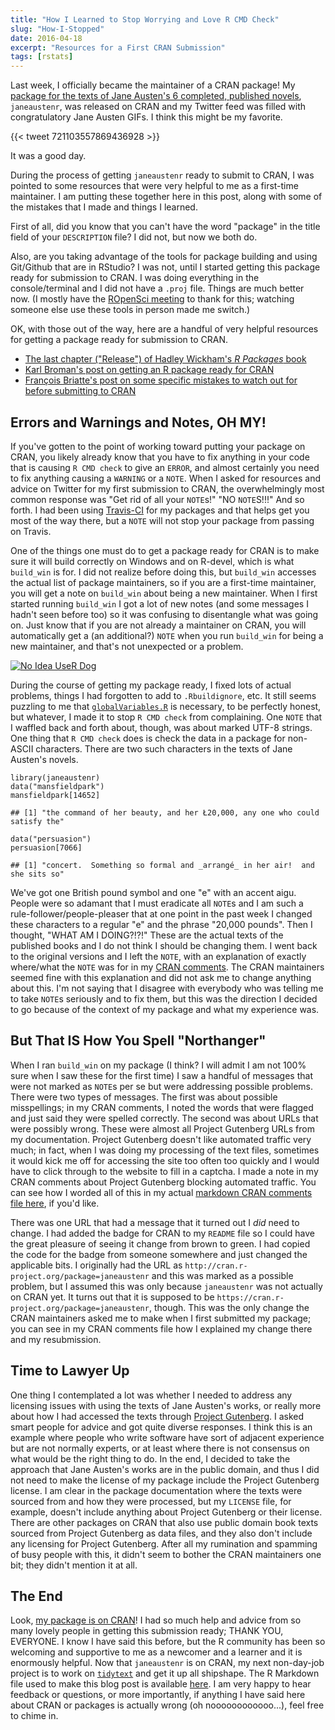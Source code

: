 ```yaml
---
title: "How I Learned to Stop Worrying and Love R CMD Check"
slug: "How-I-Stopped"
date: 2016-04-18
excerpt: "Resources for a First CRAN Submission"
tags: [rstats]
---
```




Last week, I officially became the maintainer of a CRAN package! My [package for the texts of Jane Austen's 6 completed, published novels](https://github.com/juliasilge/janeaustenr), `janeaustenr`, was released on CRAN and my Twitter feed was filled with congratulatory Jane Austen GIFs. I think this might be my favorite.

{{< tweet 721103557869436928 >}}

It was a good day.

During the process of getting `janeaustenr` ready to submit to CRAN, I was pointed to some resources that were very helpful to me as a first-time maintainer. I am putting these together here in this post, along with some of the mistakes that I made and things I learned. 

First of all, did you know that you can't have the word "package" in the title field of your `DESCRIPTION` file? I did not, but now we both do.

Also, are you taking advantage of the tools for package building and using Git/Github that are in RStudio? I was not, until I started getting this package ready for submission to CRAN. I was doing everything in the console/terminal and I did not have a `.proj` file. Things are much better now. (I mostly have the [ROpenSci meeting](http://juliasilge.com/blog/I-Went-to-ROpenSci/) to thank for this; watching someone else use these tools in person made me switch.)

OK, with those out of the way, here are a handful of very helpful resources for getting a package ready for submission to CRAN.

* [The last chapter ("Release") of Hadley Wickham's _R Packages_ book](http://r-pkgs.had.co.nz/release.html)
* [Karl Broman's post on getting an R package ready for CRAN](http://kbroman.org/pkg_primer/pages/cran.html)
* [François Briatte's post on some specific mistakes to watch out for before submitting to CRAN](http://f.briatte.org/r/submitting-packages-to-cran)

## Errors and Warnings and Notes, OH MY!

If you've gotten to the point of working toward putting your package on CRAN, you likely already know that you have to fix anything in your code that is causing `R CMD check` to give an `ERROR`, and almost certainly you need to fix anything causing a `WARNING` or a `NOTE`. When I asked for resources and advice on Twitter for my first submission to CRAN, the overwhelmingly most common response was "Get rid of all your `NOTE`s!" "NO `NOTE`S!!!" And so forth. I had been using [Travis-CI](https://travis-ci.org/) for my packages and that helps get you most of the way there, but a `NOTE` will not stop your package from passing on Travis.

One of the things one must do to get a package ready for CRAN is to make sure it will build correctly on Windows and on R-devel, which is what `build_win` is for. I did not realize before doing this, but `build_win` accesses the actual list of package maintainers, so if you are a first-time maintainer, you will get a note on `build_win` about being a new maintainer. When I first started running `build_win` I got a lot of new notes (and some messages I hadn't seen before too) so it was confusing to disentangle what was going on. Just know that if you are not already a maintainer on CRAN, you will automatically get a (an additional?) `NOTE` when you run `build_win` for being a new maintainer, and that's not unexpected or a problem.

<a href="https://imgflip.com/i/12m9bj"><img src="https://i.imgflip.com/12m9bj.jpg" title="No Idea UseR Dog"/></a>

During the course of getting my package ready, I fixed lots of actual problems, things I had forgotten to add to `.Rbuildignore`, etc. It still seems puzzling to me that [`globalVariables.R`](https://github.com/juliasilge/janeaustenr/blob/master/R/globalVariables.R) is necessary, to be perfectly honest, but whatever, I made it to stop `R CMD check` from complaining. One `NOTE` that I waffled back and forth about, though, was about marked UTF-8 strings. One thing that `R CMD check` does is check the data in a package for non-ASCII characters. There are two such characters in the texts of Jane Austen's novels.


```{r}
library(janeaustenr)
data("mansfieldpark")
mansfieldpark[14652]
```



```
## [1] "the command of her beauty, and her Ł20,000, any one who could satisfy the"
```



```{r}
data("persuasion")
persuasion[7066]
```



```
## [1] "concert.  Something so formal and _arrangé_ in her air!  and she sits so"
```

We've got one British pound symbol and one "e" with an accent aigu. People were so adamant that I must eradicate all `NOTE`s and I am such a rule-follower/people-pleaser that at one point in the past week I changed these characters to a regular "e" and the phrase "20,000 pounds". Then I thought, "WHAT AM I DOING?!?!" These are the actual texts of the published books and I do not think I should be changing them. I went back to the original versions and I left the `NOTE`, with an explanation of exactly where/what the `NOTE` was for in my [CRAN comments](https://github.com/juliasilge/janeaustenr/blob/master/cran-comments.md). The CRAN maintainers seemed fine with this explanation and did not ask me to change anything about this. I'm not saying that I disagree with everybody who was telling me to take `NOTE`s seriously and to fix them, but this was the direction I decided to go because of the context of my package and what my experience was.

## But That IS How You Spell "Northanger"

When I ran `build_win` on my package (I think? I will admit I am not 100% sure when I saw these for the first time) I saw a handful of messages that were not marked as `NOTE`s per se but were addressing possible problems. There were two types of messages. The first was about possible misspellings; in my CRAN comments, I noted the words that were flagged and just said they were spelled correctly. The second was about URLs that were possibly wrong. These were almost all Project Gutenberg URLs from my documentation. Project Gutenberg doesn't like automated traffic very much; in fact, when I was doing my processing of the text files, sometimes it would kick me off for accessing the site too often too quickly and I would have to click through to the website to fill in a captcha. I made a note in my CRAN comments about Project Gutenberg blocking automated traffic. You can see how I worded all of this in my actual [markdown CRAN comments file here](https://github.com/juliasilge/janeaustenr/blob/master/cran-comments.md), if you'd like.

There was one URL that had a message that it turned out I *did* need to change. I had added the badge for CRAN to my `README` file so I could have the great pleasure of seeing it change from brown to green. I had copied the code for the badge from someone somewhere and just changed the applicable bits. I originally had the URL as `http://cran.r-project.org/package=janeaustenr` and this was marked as a possible problem, but I assumed this was only because `janeaustenr` was not actually on CRAN yet. It turns out that it is supposed to be `https://cran.r-project.org/package=janeaustenr`, though. This was the only change the CRAN maintainers asked me to make when I first submitted my package; you can see in my CRAN comments file how I explained my change there and my resubmission.

## Time to Lawyer Up

One thing I contemplated a lot was whether I needed to address any licensing issues with using the texts of Jane Austen's works, or really more about how I had accessed the texts through [Project Gutenberg](https://www.gutenberg.org/). I asked smart people for advice and got quite diverse responses. I think this is an example where people who write software have sort of adjacent experience but are not normally experts, or at least where there is not consensus on what would be the right thing to do. In the end, I decided to take the approach that Jane Austen's works are in the public domain, and thus I did not need to make the license of my package include the Project Gutenberg license. I am clear in the package documentation where the texts were sourced from and how they were processed, but my `LICENSE` file, for example, doesn't include anything about Project Gutenberg or their license. There are other packages on CRAN that also use public domain book texts sourced from Project Gutenberg as data files, and they also don't include any licensing for Project Gutenberg. After all my rumination and spamming of busy people with this, it didn't seem to bother the CRAN maintainers one bit; they didn't mention it at all.

## The End

Look, [my package is on CRAN](https://cran.r-project.org/web/packages/janeaustenr/index.html)! I had so much help and advice from so many lovely people in getting this submission ready; THANK YOU, EVERYONE. I know I have said this before, but the R community has been so welcoming and supportive to me as a newcomer and a learner and it is enormously helpful. Now that `janeaustenr` is on CRAN, my next non-day-job project is to work on [`tidytext`](https://github.com/juliasilge/tidytext) and get it up all shipshape. The R Markdown file used to make this blog post is available [here](https://github.com/juliasilge/juliasilge.github.io/blob/master/_R/2016-04-18-How-I-Stopped.Rmd). I am very happy to hear feedback or questions, or more importantly, if anything I have said here about CRAN or packages is actually wrong (oh noooooooooooo...), feel free to chime in.

